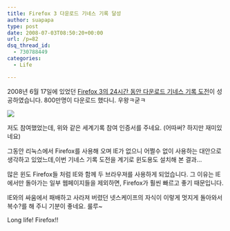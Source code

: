```yaml
---
title: Firefox 3 다운로드 기네스 기록 달성
author: suapapa
type: post
date: 2008-07-03T08:50:20+00:00
url: /p=82
dsq_thread_id:
  - 730788449
categories:
  - Life

---
```

2008년 6월 17일에 있었던 [Firefox 3의 24시간 동안 다운로드 기네스 기록 도전][1]이 성공하였습니다. 800만명이 다운로드 했다니. 우왕ㅋ굳ㅋ

![](https://homin.dev/asset/blog/2008/07/firefox_worldrecord_certification.jpg)

저도 참여했었는데, 위와 같은 세계기록 참여 인증서를 주네요. (어따써? 하지만 재미있네요)



그동안 리눅스에서 Firefox를 사용해 오며 IE가 없으니 어쩔수 없이 사용하는 대안으로 생각하고 있었느데,이번 기네스 기록 도전을 계기로 윈도용도 설치해 본 결과&#8230;

많은 윈도 Firefox들 처럼 IE와 함께 두 브라우져를 사용하게 되었습니다. 그 이유는 IE에서만 돌아가는 일부 웹페이지들을 제외하면, Firefox가 훨씬 빠르고 좋기 때문입니다.

IE와의 싸움에서 패배하고 사라져 버렸던 넷스케이프의 자식이 이렇게 멋지게 돌아와서 복수?를 해 주니 기분이 좋네요. 룰루~

Long life! Firefox!!

 [1]: http://www.spreadfirefox.com/en-US/worldrecord/